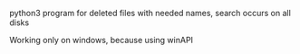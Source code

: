 python3 program for deleted files with needed names, search occurs on all disks

Working only on windows, because using winAPI
